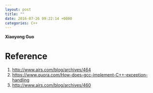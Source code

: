 ```yaml
---
layout: post
title: ""
date: 2016-07-26 09:22:14 +0800
categories: C++
---
```


**Xiaoyong Guo**

# Reference
1. http://www.airs.com/blog/archives/464
2. https://www.quora.com/How-does-gcc-implement-C++-exception-handling
3. http://www.airs.com/blog/archives/460


